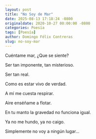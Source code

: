 ```yaml
---
layout: post
title: "No Soy de Mar"
date: 2025-08-13 17:18:24 -0800
originaldate: 2020-10-27 00:00:00 -0800
categories: Poesía
tags: [Poesía]
author: Domingo Félix Contreras
slug: no-soy-mar
---
```


Cuéntame mar, ¿Que se siente?

Ser tan imponente, tan misterioso.

Ser tan real.

Como es estar vivo de verdad.

A mí me cuesta respirar.

Aire enséñame a flotar.

En tu manto la gravedad no funciona igual.

Ya no me hundo, ya no caigo.

Simplemente no voy a ningún lugar…